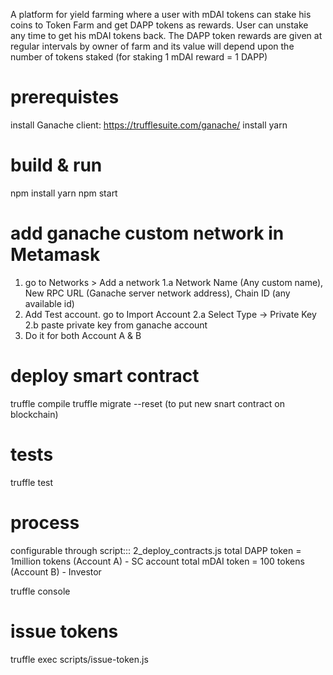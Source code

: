 A platform for yield farming where a user with mDAI tokens can stake his coins to Token Farm and get DAPP tokens as rewards. User can unstake any time to get his mDAI tokens back. The DAPP token rewards are given at regular intervals by owner of farm and its value will depend upon the number of tokens staked 
(for staking 1 mDAI reward = 1 DAPP) 


# prerequistes
install Ganache client: https://trufflesuite.com/ganache/
install yarn

# build & run
npm install
yarn
npm start

# add ganache custom network in Metamask
1. go to Networks > Add a network
  1.a Network Name (Any custom name), New RPC URL (Ganache server network address), Chain ID (any available id)
2. Add Test account. go to Import Account
  2.a Select Type -> Private Key
  2.b paste private key from ganache account
3. Do it for both Account A & B

# deploy smart contract
truffle compile
truffle migrate --reset (to put new snart contract on blockchain)

# tests
truffle test

# process
configurable through script::: 2_deploy_contracts.js
total DAPP token = 1million tokens (Account A) - SC account
total mDAI token = 100 tokens (Account B) - Investor

truffle console

# issue tokens
truffle exec scripts/issue-token.js
